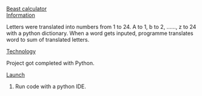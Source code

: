 <ins>Beast calculator</ins><br>
<ins>Information</ins><br>

Letters were translated into numbers from 1 to 24. A to 1, b to 2, ......, z to 24 with a python dictionary. When a word gets inputed, programme translates word to 
sum of translated letters.<br>
  
<ins>Technology</ins><br>
  
Project got completed with Python. <br>
  
<ins>Launch</ins><br>
1. Run code with a python IDE.
